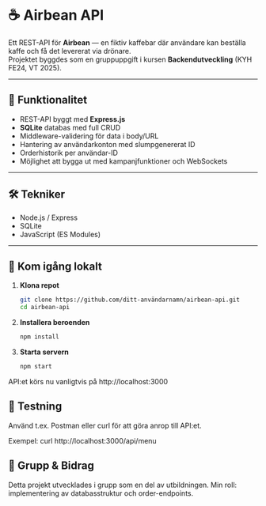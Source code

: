 # ☕ Airbean API

Ett REST-API för **Airbean** — en fiktiv kaffebar där användare kan beställa kaffe och få det levererat via drönare.  
Projektet byggdes som en gruppuppgift i kursen **Backendutveckling** (KYH FE24, VT 2025).

---

## 📌 **Funktionalitet**

- REST-API byggt med **Express.js**  
- **SQLite** databas med full CRUD  
- Middleware-validering för data i body/URL  
- Hantering av användarkonton med slumpgenererat ID  
- Orderhistorik per användar-ID  
- Möjlighet att bygga ut med kampanjfunktioner och WebSockets

---

## 🛠️ **Tekniker**

- Node.js / Express  
- SQLite  
- JavaScript (ES Modules)

---

## 🚀 **Kom igång lokalt**

1. **Klona repot**
   ```bash
   git clone https://github.com/ditt-användarnamn/airbean-api.git
   cd airbean-api

2. **Installera beroenden**
    ```bash
    npm install

3. **Starta servern**
    ```bash
    npm start

API:et körs nu vanligtvis på http://localhost:3000

## 🧪 **Testning**

Använd t.ex. Postman
 eller curl för att göra anrop till API:et.

Exempel:
curl http://localhost:3000/api/menu

## 👥 **Grupp & Bidrag**

Detta projekt utvecklades i grupp som en del av utbildningen.
Min roll: implementering av databasstruktur och order-endpoints.